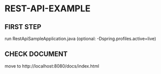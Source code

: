 # REST-API-EXAMPLE

## FIRST STEP 

run RestApiSampleApplication.java (optional: -Dspring.profiles.active=live)

## CHECK DOCUMENT

move to http://localhost:8080/docs/index.html